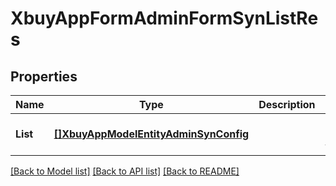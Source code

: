 # XbuyAppFormAdminFormSynListRes

## Properties
Name | Type | Description | Notes
------------ | ------------- | ------------- | -------------
**List** | [**[]XbuyAppModelEntityAdminSynConfig**](xbuy.app.model.entity.AdminSynConfig.md) |  | [optional] [default to null]

[[Back to Model list]](../README.md#documentation-for-models) [[Back to API list]](../README.md#documentation-for-api-endpoints) [[Back to README]](../README.md)

